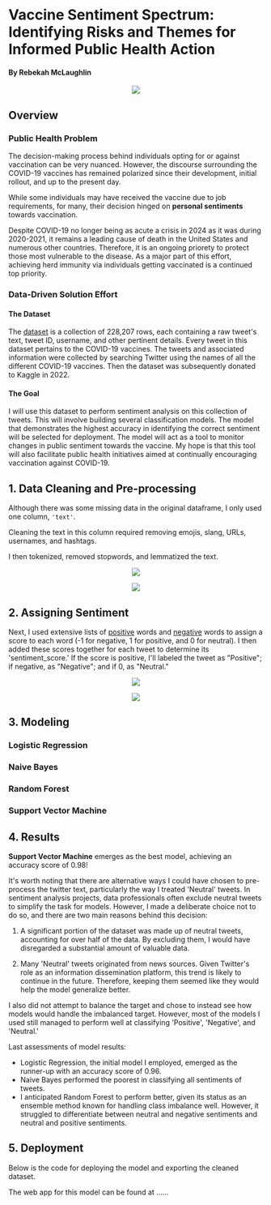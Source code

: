 # Vaccine Sentiment Spectrum: Identifying Risks and Themes for Informed Public Health Action
#### By Rebekah McLaughlin

<p align="center">
  <img src = https://content.presspage.com/uploads/2110/1920_potsvaccination.jpeg?10000>
</p> 

## Overview

### Public Health Problem
The decision-making process behind individuals opting for or against vaccination can be very nuanced. However, the discourse surrounding the COVID-19 vaccines has remained polarized since their development, initial rollout, and up to the present day. 

While some individuals may have received the vaccine due to job requirements, for many, their decision hinged on **personal sentiments** towards vaccination.

Despite COVID-19 no longer being as acute a crisis in 2024 as it was during 2020-2021, it remains a leading cause of death in the United States and numerous other countries. Therefore, it is an ongoing priorety to protect those most vulnerable to the disease. As a major part of this effort, achieving herd immunity via individuals getting vaccinated is a continued top priority.

### Data-Driven Solution Effort

#### **The Dataset**

The [dataset](https://https://www.kaggle.com/datasets/gpreda/all-covid19-vaccines-tweets) is a collection of 228,207 rows, each containing a raw tweet's text, tweet ID, username, and other pertinent details. Every tweet in this dataset pertains to the COVID-19 vaccines. The tweets and associated information were collected by searching Twitter using the names of all the different COVID-19 vaccines. Then the dataset was subsequently donated to Kaggle in 2022.

#### **The Goal**

I will use this dataset to perform sentiment analysis on this collection of tweets. This will involve building several classification models. The model that demonstrates the highest accuracy in identifying the correct sentiment will be selected for deployment. The model will act as a tool to monitor changes in public sentiment towards the vaccine. My hope is that this tool will also facilitate public health initiatives aimed at continually encouraging vaccination against COVID-19.

## 1. Data Cleaning and Pre-processing

Although there was some missing data in the original dataframe, I only used one column, `'text'`.

Cleaning the text in this column required removing emojis, slang, URLs, usernames, and hashtags.

I then tokenized, removed stopwords, and lemmatized the text.

<p align="center">
  <img src = https://content.presspage.com/uploads/2110/1920_potsvaccination.jpeg?10000>
</p> 

<p align="center">
  <img src = https://content.presspage.com/uploads/2110/1920_potsvaccination.jpeg?10000>
</p> 

## 2. Assigning Sentiment

Next, I used extensive lists of [positive](https://gist.github.com/mkulakowski2/4289437) words and [negative](https://gist.github.com/mkulakowski2/4289441) words to assign a score to each word (-1 for negative, 1 for positive, and 0 for neutral). I then added these scores together for each tweet to determine its 'sentiment_score.' If the score is positive, I'll labeled the tweet as "Positive"; if negative, as "Negative"; and if 0, as "Neutral."

<p align="center">
  <img src = https://content.presspage.com/uploads/2110/1920_potsvaccination.jpeg?10000>
</p> 

<p align="center">
  <img src = https://content.presspage.com/uploads/2110/1920_potsvaccination.jpeg?10000>
</p> 

## 3. Modeling

### Logistic Regression


### Naive Bayes


### Random Forest


### Support Vector Machine


## 4. Results

**Support Vector Machine** emerges as the best model, achieving an accuracy score of 0.98!

It's worth noting that there are alternative ways I could have chosen to pre-process the twitter text, particularly the way I treated 'Neutral' tweets. In sentiment analysis projects, data professionals often exclude neutral tweets to simplify the task for models. However, I made a deliberate choice not to do so, and there are two main reasons behind this decision:

1. A significant portion of the dataset was made up of neutral tweets, accounting for over half of the data. By excluding them, I would have disregarded a substantial amount of valuable data.

2. Many 'Neutral' tweets originated from news sources. Given Twitter's role as an information dissemination platform, this trend is likely to continue in the future. Therefore, keeping them seemed like they would help the model generalize better.

I also did not attempt to balance the target and chose to instead see how models would handle the imbalanced target. However, most of the models I used still managed to perform well at classifying 'Positive', 'Negative', and 'Neutral.'

Last assessments of model results:
- Logistic Regression, the initial model I employed, emerged as the runner-up with an accuracy score of 0.96.
- Naive Bayes performed the poorest in classifying all sentiments of tweets.
- I anticipated Random Forest to perform better, given its status as an ensemble method known for handling class imbalance well. However, it struggled to differentiate between neutral and negative sentiments and neutral and positive sentiments.

## 5. Deployment

Below is the code for deploying the model and exporting the cleaned dataset.

The web app for this model can be found at ......
